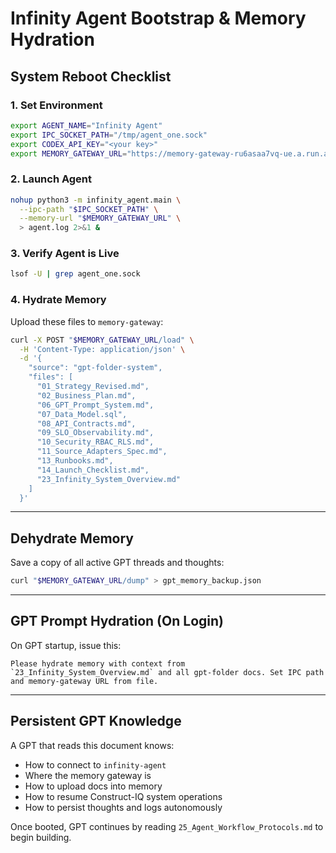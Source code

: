 # Infinity Agent Bootstrap & Memory Hydration

## System Reboot Checklist

### 1. Set Environment
```bash
export AGENT_NAME="Infinity Agent"
export IPC_SOCKET_PATH="/tmp/agent_one.sock"
export CODEX_API_KEY="<your key>"
export MEMORY_GATEWAY_URL="https://memory-gateway-ru6asaa7vq-ue.a.run.app"
```

### 2. Launch Agent
```bash
nohup python3 -m infinity_agent.main \
  --ipc-path "$IPC_SOCKET_PATH" \
  --memory-url "$MEMORY_GATEWAY_URL" \
  > agent.log 2>&1 &
```

### 3. Verify Agent is Live
```bash
lsof -U | grep agent_one.sock
```

### 4. Hydrate Memory
Upload these files to `memory-gateway`:
```bash
curl -X POST "$MEMORY_GATEWAY_URL/load" \
  -H 'Content-Type: application/json' \
  -d '{
    "source": "gpt-folder-system",
    "files": [
      "01_Strategy_Revised.md",
      "02_Business_Plan.md",
      "06_GPT_Prompt_System.md",
      "07_Data_Model.sql",
      "08_API_Contracts.md",
      "09_SLO_Observability.md",
      "10_Security_RBAC_RLS.md",
      "11_Source_Adapters_Spec.md",
      "13_Runbooks.md",
      "14_Launch_Checklist.md",
      "23_Infinity_System_Overview.md"
    ]
  }'
```

---

## Dehydrate Memory
Save a copy of all active GPT threads and thoughts:
```bash
curl "$MEMORY_GATEWAY_URL/dump" > gpt_memory_backup.json
```

---

## GPT Prompt Hydration (On Login)
On GPT startup, issue this:
```prompt
Please hydrate memory with context from `23_Infinity_System_Overview.md` and all gpt-folder docs. Set IPC path and memory-gateway URL from file.
```

---

## Persistent GPT Knowledge
A GPT that reads this document knows:
- How to connect to `infinity-agent`
- Where the memory gateway is
- How to upload docs into memory
- How to resume Construct-IQ system operations
- How to persist thoughts and logs autonomously

Once booted, GPT continues by reading `25_Agent_Workflow_Protocols.md` to begin building.

